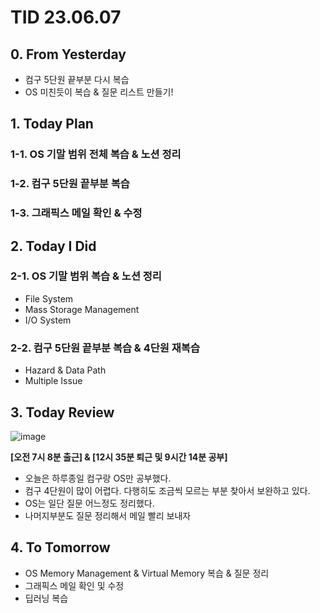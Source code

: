 # TID 23.06.07

## 0. From Yesterday

- 컴구 5단원 끝부분 다시 복습
- OS 미친듯이 복습 & 질문 리스트 만들기!

## 1. Today Plan

### 1-1. OS 기말 범위 전체 복습 & 노션 정리

### 1-2. 컴구 5단원 끝부분 복습

### 1-3. 그래픽스 메일 확인 & 수정

## 2. Today I Did

### 2-1. OS 기말 범위 복습 & 노션 정리

- File System
- Mass Storage Management
- I/O System

### 2-2. 컴구 5단원 끝부분 복습 & 4단원 재복습

- Hazard & Data Path
- Multiple Issue

## 3. Today Review

![image](https://github.com/whisoo98/Today-I-Did/assets/71370211/2ebece62-0643-4350-bf9d-8d9b554a5c86)

**[오전 7시 8분 출근] & [12시 35분 퇴근 및 9시간 14분 공부]**

- 오늘은 하루종일 컴구랑 OS만 공부했다.
- 컴구 4단원이 많이 어렵다. 다행히도 조금씩 모르는 부분 찾아서 보완하고 있다.
- OS는 일단 질문 어느정도 정리했다.
- 나머지부분도 질문 정리해서 메일 빨리 보내자

## **4. To Tomorrow**

- OS Memory Management & Virtual Memory 복습 & 질문 정리
- 그래픽스 메일 확인 및 수정
- 딥러닝 복습
